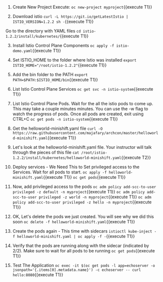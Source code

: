 1. Create New Project
Execute: `oc new-project myproject`{{execute T1}}
 
2. Download istio
`curl -L https://git.io/getLatestIstio | ISTIO_VERSION=1.2.2 sh -`{{execute T1}}

Go to the directory with YAML files
`cd istio-1.2.2/install/kubernetes/`{{execute T1}}

3. Install Istio Control Plane Components
`oc apply -f istio-demo.yaml`{{execute T1}}

4. Set ISTIO_HOME to the folder where Istio was installed
`export ISTIO_HOME="/root/istio-1.2.2"`{{execute T1}}

5. Add the bin folder to the PATH
`export PATH=$PATH:$ISTIO_HOME/bin`{{execute T1}}

6. List Istio Control Plane Services
`oc get svc -n istio-system`{{execute T1}}

7. List Istio Control Plane Pods. Wait for the all the istio pods to come up. This may take a couple minutes minutes. You can use the -w flag to watch the progress of pods. Once all pods are created, exit using CTRL+C
`oc get pods -n istio-system`{{execute T1}}
  
8. Get the helloworld-minishift.yaml file
`curl -O https://raw.githubusercontent.com/majafary/archcon/master/helloworld-minishift.yaml`{{execute T1}}

9. Let's look at the helloworld-minishift.yaml file. Your instructor will talk through the pieces of this file
`cat /root/istio-1.2.2/install/kubernetes/helloworld-minishift.yaml`{{execute T2}}

10. Deploy services - We Need This to Set privileged access to the Services. Wait for all pods to start.
`oc apply -f helloworld-minishift.yaml`{{execute T1}}
`oc get pods`{{execute T1}}

11. Now, add privileged access to the pods
`oc adm policy add-scc-to-user privileged -z default -n myproject`{{execute T1}}
`oc adm policy add-scc-to-user privileged -z world -n myproject`{{execute T1}}
`oc adm policy add-scc-to-user privileged -z hello -n myproject`{{execute T1}}

12. OK, Let's delete the pods we just created. You will see why we did this soon
`oc delete -f helloworld-minishift.yaml`{{execute T1}}

13. Create the pods again - This time with sidecars
`istioctl kube-inject -f helloworld-minishift.yaml | oc apply -f -`{{execute T1}}

14. Verify that the pods are running along with the sidecar (indicated by 2/2). Make sure to wait for all pods to be running
`oc get pods`{{execute T1}}

15. Test The Application
`oc exec -it $(oc get pods -l app=echoserver -o jsonpath='{.items[0].metadata.name}') -c echoserver -- curl hello:8080`{{execute T1}}
